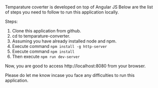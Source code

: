 Temparature coverter is developed on top of Angular JS
Below are the list of steps you need to follow to run this application locally.

Steps:

1. Clone this application from github.
2. cd to temparature-converter.
3. Assuming you have already installed node and npm. 
4. Execute command `npm install -g http-server`
5. Execute command `npm install`
5. Then execute `npm run dev-server` 

Now, you are good to access http://localhost:8080 from your browser.

Please do let me know incase you face any difficulties to run this application.
